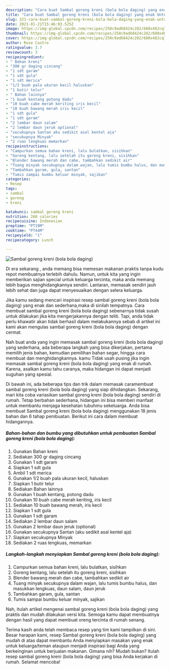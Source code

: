 ```yaml
---
description: "Cara buat Sambal goreng kreni (bola bola daging) yang enak Untuk Jualan"
title: "Cara buat Sambal goreng kreni (bola bola daging) yang enak Untuk Jualan"
slug: 321-cara-buat-sambal-goreng-kreni-bola-bola-daging-yang-enak-untuk-jualan
date: 2021-01-21T15:46:03.525Z
image: https://img-global.cpcdn.com/recipes/250c9ad68424c282/680x482cq70/sambal-goreng-kreni-bola-bola-daging-foto-resep-utama.jpg
thumbnail: https://img-global.cpcdn.com/recipes/250c9ad68424c282/680x482cq70/sambal-goreng-kreni-bola-bola-daging-foto-resep-utama.jpg
cover: https://img-global.cpcdn.com/recipes/250c9ad68424c282/680x482cq70/sambal-goreng-kreni-bola-bola-daging-foto-resep-utama.jpg
author: Rose Castro
ratingvalue: 3.7
reviewcount: 3
recipeingredient:
- " Bahan kreni"
- "300 gr daging cincang"
- "1 sdt garam"
- "1 sdt gula"
- "1 sdt merica"
- "1/2 buah pala ukuran kecil haluskan"
- "1 butir telur"
- " Bahan lainnya"
- "1 buah kentang potong dadu"
- "10 buah cabe merah keriting iris kecil"
- "10 buah bawang merah iris kecil"
- "1 sdt gula"
- "1 sdt garam"
- "2 lembar daun salam"
- "2 lembar daun jeruk optional"
- "secukupnya Santan aku sedikit asal kentel aja"
- "secukupnya Minyak"
- "2 ruas lengkuas memarkan"
recipeinstructions:
- "Campurkan semua bahan kreni, lalu bulatkan, sisihkan"
- "Goreng kentang, lalu setelah itu goreng kreni, sisihkan"
- "Blender bawang merah dan cabe, tambahkan sedikit air"
- "Tuang minyak secukupnya dalam wajan, lalu tumis bumbu halus, dan masukkan lengkuas, daun salam, daun jeruk"
- "Tambahkan garam, gula, santan"
- "Tumis sampai bumbu keluar minyak, sajikan"
categories:
- Resep
tags:
- sambal
- goreng
- kreni

katakunci: sambal goreng kreni 
nutrition: 268 calories
recipecuisine: Indonesian
preptime: "PT19M"
cooktime: "PT44M"
recipeyield: "1"
recipecategory: Lunch

---
```



![Sambal goreng kreni (bola bola daging)](https://img-global.cpcdn.com/recipes/250c9ad68424c282/680x482cq70/sambal-goreng-kreni-bola-bola-daging-foto-resep-utama.jpg)

Di era  sekarang , anda memang bisa memesan makanan praktis tanpa kudu repot membuatnya terlebih dahulu. Namun, untuk kita yang ingin memberikan sajian special untuk keluarga tercinta, maka anda memang lebih bagus menghidangkannya sendiri. Lantaran, memasak sendiri jauh lebih sehat dan juga dapat menyesuaikan dengan selera keluarga.

Jika kamu sedang mencari inspirasi resep sambal goreng kreni (bola bola daging) yang enak dan sederhana,maka di sinilah tempatnya. Cara membuat sambal goreng kreni (bola bola daging)  sebenarnya tidak susah untuk dilakukan jika kita mengerjakannya dengan teliti. Tapi, anda tidak perlu khawatir akan tidak berhasil dalam melakukannya 
sebab di artikel ini kami akan mengulas sambal goreng kreni (bola bola daging) dengan cermat.  



Nah buat anda yang ingin memasak sambal goreng kreni (bola bola daging) yang sederhana, ada beberapa langkah yang bisa dikerjakan, pertama memilih jenis bahan, kemudian pemilihan bahan segar, hingga cara membuat dan menghidangkannya. kamu Tidak usah pusing jika ingin memasak sambal goreng kreni (bola bola daging) yang enak di rumah. Karena, asalkan kamu  tahu caranya, maka hidangan ini dapat menjadi suguhan yang spesial.

Di bawah ini, ada beberapa tips dan trik dalam memasak caramembuat sambal goreng kreni (bola bola daging) yang siap dihidangkan. Sekarang, mari kita coba variasikan sambal goreng kreni (bola bola daging) sendiri di rumah. Tetap berbahan sederhana, hidangan ini bisa memberi manfaat untuk membantu menjaga kesehatan tubuhmu sekeluarga. Anda bisa membuat Sambal goreng kreni (bola bola daging) menggunakan 18 jenis bahan dan 6 tahap pembuatan. Berikut ini cara dalam membuat hidangannya.

<!--inarticleads1-->

##### Bahan-bahan dan bumbu yang dibutuhkan untuk pembuatan Sambal goreng kreni (bola bola daging):

1. Gunakan  Bahan kreni
1. Sediakan 300 gr daging cincang
1. Gunakan 1 sdt garam
1. Siapkan 1 sdt gula
1. Ambil 1 sdt merica
1. Gunakan 1/2 buah pala ukuran kecil, haluskan
1. Siapkan 1 butir telur
1. Sediakan  Bahan lainnya
1. Gunakan 1 buah kentang, potong dadu
1. Gunakan 10 buah cabe merah keriting, iris kecil
1. Sediakan 10 buah bawang merah, iris kecil
1. Siapkan 1 sdt gula
1. Gunakan 1 sdt garam
1. Sediakan 2 lembar daun salam
1. Gunakan 2 lembar daun jeruk (optional)
1. Gunakan secukupnya Santan (aku sedikit asal kentel aja)
1. Siapkan secukupnya Minyak
1. Sediakan 2 ruas lengkuas, memarkan




<!--inarticleads2-->

##### Langkah-langkah menyiapkan Sambal goreng kreni (bola bola daging):

1. Campurkan semua bahan kreni, lalu bulatkan, sisihkan
1. Goreng kentang, lalu setelah itu goreng kreni, sisihkan
1. Blender bawang merah dan cabe, tambahkan sedikit air
1. Tuang minyak secukupnya dalam wajan, lalu tumis bumbu halus, dan masukkan lengkuas, daun salam, daun jeruk
1. Tambahkan garam, gula, santan
1. Tumis sampai bumbu keluar minyak, sajikan




Nah, itulah artikel mengenai  sambal goreng kreni (bola bola daging)  yang praktis dan mudah dilakukan versi kita. Semoga kamu dapat membuatnya dengan hasil yang dapat membuat oreng tercinta di rumah senang. 

Terima kasih anda telah membaca resep yang tim kami tampilkan di sini. Besar harapan kami, resep  Sambal goreng kreni (bola bola daging) yang mudah di atas dapat membantu Anda menyiapkan masakan yang enak untuk keluarga/teman ataupun menjadi inspirasi bagi Anda yang berkeinginan untuk berjualan makanan. Gimana nih? Mudah bukan? Itulah resep sambal goreng kreni (bola bola daging) yang bisa Anda kerjakan di rumah. Selamat mencoba!


